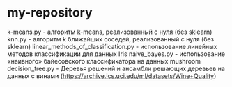 # my-repository

k-means.py - алгоритм k-means, реализованный с нуля (без sklearn)
knn.py - алгоритм k ближайших соседей, реализованный с нуля (без sklearn)
linear_methods_of_classification.py - использование линейных методов классификации для данных Iris
naive_bayes.py - использование «наивного» байесовского классификатора на данных mushroom
decision_tree.py - Деревья решений и ансамбли решающих деревьев на данных с винами (https://archive.ics.uci.edu/ml/datasets/Wine+Quality)
